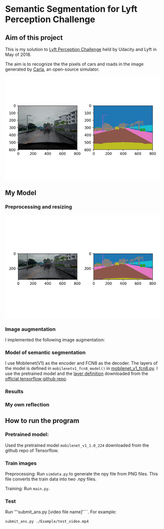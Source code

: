 # Semantic Segmentation for Lyft Perception Challenge

## Aim of this project

This is my solution to [Lyft Perception Challenge](https://www.udacity.com/lyft-challenge) held by Udacity and Lyft in May of 2018.

The aim is to recognize the the pixels of cars and roads in the image generated by [Carla](http://carla.org/), an open-source simulator. 

![sample_pair](./docs/example_image_pair.png)


## My Model

### Preprocessing and resizing


![cut_sample_pair](./docs/example_image_pair_cut.png)


### Image augmentation

I implemented the following image augmentation:



### Model of semantic segmentation

I use Mobilenet(V1) as the encoder and FCN8 as the decoder.
The layers of the model is defined in ```mobilenetv1_fcn8_model()``` in [mobilenet_v1_fcn8.py](./mobilenet_v1_fcn8.py).
I use the pretrained model and the [layer definition](./mobilenet_v1.py) downloaded from the [official tensorflow github repo](https://github.com/tensorflow/models/tree/master/research/slim#pre-trained-models).


### Results


### My own reflection




## How to run the program


### Pretrained model:

Used the pretrained model ```mobilenet_v1_1.0_224``` downloaded from the github repo of Tensorflow.


### Train images

Preprocessing: Run ```simdata.py``` to generate the npy file from PNG files. This file converts the train data into two .npy files.

Training: Run ```main.py```.


### Test
Run '''submit_ans.py [video file name]'```. For example:

```
submit_ans.py ./Example/test_video.mp4

```

